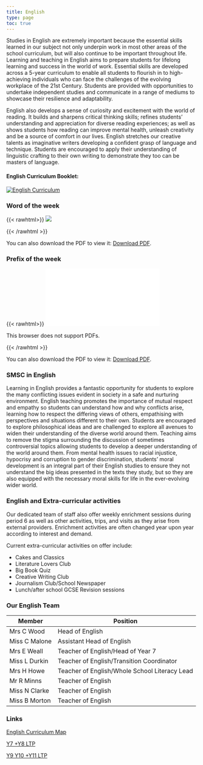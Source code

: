 ```yaml
---
title: English
type: page
toc: true
---
```


Studies in English are extremely important because the essential skills learned in our subject not only underpin work in most other areas of the school curriculum, but will also continue to be important throughout life. Learning and teaching in English aims to prepare students for lifelong learning and success in the world of work. Essential skills are developed across a 5-year curriculum to enable all students to flourish in to high-achieving individuals who can face the challenges of the evolving workplace of the 21st Century. Students are provided with opportunities to undertake independent studies and communicate in a range of mediums to showcase their resilience and adaptability.

English also develops a sense of curiosity and excitement with the world of reading. It builds and sharpens critical thinking skills; refines students’ understanding and appreciation for diverse reading experiences; as well as shows students how reading can improve mental health, unleash creativity and be a source of comfort in our lives. English stretches our creative talents as imaginative writers developing a confident grasp of language and technique. Students are encouraged to apply their understanding of linguistic crafting to their own writing to demonstrate they too can be masters of language.

#### English Curriculum Booklet: 

[![English Curriculum](https://stjosephsbolton.org.uk/wp-content/uploads/2022/03/English-Capture-209x300.png)](https://stjosephsbolton.org.uk/wp-content/uploads/2022/11/Departmental-Curriculum-Handbook-English-1.pdf)

### Word of the week
{{< rawhtml>}}
<a href="https://stjosephsbolton.org.uk/wp-content/uploads/2022/07/38-18.7.22-Dem.pdf">
    <img src="/assets/english/WOTW.png">
</a>

<!-- <object data="https://stjosephsbolton.org.uk/wp-content/uploads/2022/07/38-18.7.22-Dem.pdf" type="application/pdf" width="700px" height="700px">
    <embed src="https://stjosephsbolton.org.uk/wp-content/uploads/2022/07/38-18.7.22-Dem.pdf">     
        <p>This browser does not support PDFs.</p>
    </embed>
</object> -->
{{< /rawhtml >}}

You can also download the PDF to view it: [Download PDF](https://stjosephsbolton.org.uk/wp-content/uploads/2022/07/38-18.7.22-Dem.pdf).

### Prefix of the week
{{< rawhtml>}}
<object data="/assets/english/macro.pdf" type="application/pdf" width="700px" height="700px">
    <embed src="/assets/english/macro.pdf">     
        <p>This browser does not support PDFs.</p>
    </embed>
</object>
{{< /rawhtml >}}

You can also download the PDF to view it: [Download PDF](/assets/english/macro.pdf).

### SMSC in English

Learning in English provides a fantastic opportunity for students to explore the many conflicting issues evident in society in a safe and nurturing environment. English teaching promotes the importance of mutual respect and empathy so students can understand how and why conflicts arise, learning how to respect the differing views of others, empathising with perspectives and situations different to their own. Students are encouraged to explore philosophical ideas and are challenged to explore all avenues to widen their understanding of the diverse world around them. Teaching aims to remove the stigma surrounding the discussion of sometimes controversial topics allowing students to develop a deeper understanding of the world around them. From mental health issues to racial injustice, hypocrisy and corruption to gender discrimination, students’ moral development is an integral part of their English studies to ensure they not understand the big ideas presented in the texts they study, but so they are also equipped with the necessary moral skills for life in the ever-evolving wider world.

### English and Extra-curricular activities

Our dedicated team of staff also offer weekly enrichment sessions during period 6 as well as other activities, trips, and visits as they arise from external providers. Enrichment activities are often changed year upon year according to interest and demand.

Current extra-curricular activities on offer include:

- Cakes and Classics
- Literature Lovers Club
- Big Book Quiz
- Creative Writing Club
- Journalism Club/School Newspaper
- Lunch/after school GCSE Revision sessions

### Our English Team

| Member        | Position                                      |
|---------------|-----------------------------------------------|
| Mrs C Wood    | Head of English                                |
| Miss C Malone | Assistant Head of English                      |
| Mrs E Weall   | Teacher of English/Head of Year 7              |
| Miss L Durkin | Teacher of English/Transition Coordinator      |
| Mrs H Howe    | Teacher of English/Whole School Literacy Lead  |
| Mr R Minns    | Teacher of English                             |
| Miss N Clarke | Teacher of English                             |
| Miss B Morton | Teacher of English                             |

### Links

[English Curriculum Map](https://stjosephsbolton.org.uk/wp-content/uploads/2022/10/English-Curriculum-Map.pdf)

[Y7 +Y8 LTP](https://stjosephsbolton.org.uk/wp-content/uploads/2022/10/NEW-Y7-Y8-LTP.pdf)

[Y9 Y10 +Y11 LTP](https://stjosephsbolton.org.uk/wp-content/uploads/2022/10/NEW-Y9-Y10-Y11-LTP.pdf)